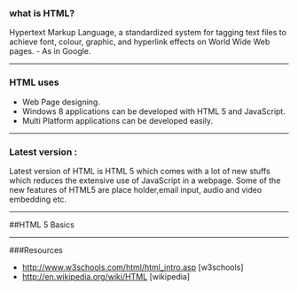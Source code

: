 ### what is HTML?
Hypertext Markup Language, a standardized system for tagging text files to achieve font, colour, graphic, and hyperlink effects on World Wide Web pages. - As in Google.

----------

### HTML uses
* Web Page designing.
* Windows 8 applications can be developed with HTML 5 and JavaScript.
* Multi Platform applications can be developed easily.

----------

### Latest version :
Latest version of HTML is HTML 5 which comes with a lot of new stuffs which reduces the extensive use of JavaScript in a webpage. Some of the new features of HTML5 are place holder,email input, audio and video embedding etc.

----------

##HTML 5 Basics

----------
###Resources
* http://www.w3schools.com/html/html_intro.asp [w3schools]
* http://en.wikipedia.org/wiki/HTML [wikipedia]
